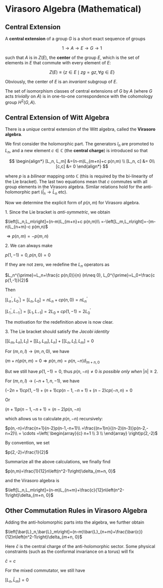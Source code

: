 <style>
    .katex {
        font-size: 1.1em;
    }
    .remark {
        border-radius: 15px;
        padding: 20px;
        background-color: SeaGreen;
        color: White;
    }
    .result {
        border-radius: 15px;
        padding: 20px;
        background-color: DarkSlateBlue;
        color: White;
    }
</style>

# Virasoro Algebra (Mathematical)

## Central Extension

A **central extension** of a group $G$ is a short exact sequence of groups

$$
1 \to A \to E \to G \to 1
$$

such that $A$ is in $Z(E)$, the **center** of the group $E$, which is the set of elements in $E$ that commute with every element of $E$:

$$
Z(E)\equiv
\{ z\in E \mid z g=g z, \, \forall g\in E\}
$$

Obviously, the center of $E$ is an *invariant* subgroup of $E$.

The set of isomorphism classes of central extensions of $G$ by $A$ (where $G$ acts *trivially* on $A$) is in one-to-one correspondence with the cohomology group $H^2(G,A)$.

## Central Extension of Witt Algebra

There is a *unique* central extension of the Witt algebra, called the **Virasoro algebra**.

We first consider the holomorphic part. The generators $l_n$ are promoted to $L_n$, and a new element $c\in \mathbb{C}$ (the **central charge**) is introduced so that

$$
\begin{align*}
    [L_n, L_m] &=(n-m)L_{m+n}+c p(n,m)
    \\
    [L_n, c] &= 0\\
    [c,c] &= 0
\end{align*}
$$

where $p$ is a *bilinear* mapping onto $\mathbb{C}$ (this is required by
the bi-linearity of the Lie bracket). The last two equations mean that
$c$ commutes with all group elements in the Virasoro algebra. Similar
relations hold for the anti-holomorphic part ($\bar{l}_n\to \bar{L}_n$
etc).

Now we determine the explicit form of $p(n,m)$ for Virasoro algebra.

1\. Since the Lie bracket is *anti-symmetric*, we obtain

$\left[L_n,L_m\right]=(n-m)L_{m+n}+c p(n,m)\\
=-\left[L_m,L_n\right]=-(m-n)L_{n+m}-c p(m,n)$

$\Longrightarrow  p(n,m)=-p(m,n)$

2\. We can always make

$p(1,-1)=0, p(n,0)=0$

If they are not zero, we redefine the $L_n$ operators as

$L_n^{\prime}=L_n+\frac{c p(n,0)}{n} (n\neq 0), L_0^{\prime}=L_0+\frac{c p(1,-1)}{2}$

Then

$\left[L_n^{\prime},L_0^{\prime}\right]=\left[L_n,L_0\right]=n L_n+c p(n,0)=n L_n^{\prime}$

$\left[L_1^{\prime},L_{-1}^{\prime}\right]=\left[L_1,L_{-1}\right]=2L_0+c p(1,-1)=2L_0^{\prime}$

The motivation for the redefinition above is now clear.

3\. The Lie bracket should satisfy the *Jacobi identity*

$\left[\left[L_m,L_n\right],L_l\right]+\left[\left[L_l,L_m\right],L_n\right]+\left[\left[L_n,L_l\right],L_m\right]=0$

For $(m,n,l)\to (m,n,0)$, we have

$(m+n)p(n,m)=0 \Longrightarrow p(n,m)=p(n,-n)\delta_{m+n, 0}$

But we still have $p(1,-1)=0$, thus $p(n,-n)\neq 0$ *is possible only
when* $| n| \geq 2$.

For $(m,n,l)\to (-n+1,n,-1)$, we have

$(-2n+1)c p(1,-1)+(n+1)c p(n-1,-n+1)+(n-2)c p(-n,n)=0$

Or

$(n+1) p(n-1,-n+1)=(n-2) p(n,-n)$

which allows us to calculate $p(n,-n)$ recursively:

$p(n,-n)=\frac{n+1}{n-2}p(n-1,-n+1)\\
=\frac{(n+1)n}{(n-2)(n-3)}p(n-2,-n+2)\\
= \cdots =\left(
\begin{array}{c}
 n+1 \\
 3 \\
\end{array}
\right)p(2,-2)$

By convention, we set

$p(2,-2)=\frac{1}{2}$

Summarize all the above calculations, we finally find

$p(n,m)=\frac{1}{12}n\left(n^2-1\right)\delta_{m+n, 0}$

and the Virasoro algebra is

$\left[L_n,L_m\right]=(n-m)L_{n+m}+\frac{c}{12}n\left(n^2-1\right)\delta_{m+n, 0}$

## Other Commutation Rules in Virasoro Algebra

Adding the anti-holomorphic parts into the algebra, we further obtain

$\left[\bar{L}_n,\bar{L}_m\right]=(n-m)\bar{L}_{n+m}+\frac{\bar{c}}{12}n\left(n^2-1\right)\delta_{m+n, 0}$

Here $\bar{c}$ is the central charge of the anti-holomorphic sector.
Some physical constraints (such as the conformal invariance on a torus)
will fix

$\bar{c}=c$

For the mixed commutator, we still have

$\left[L_n,\bar{L}_m\right]=0$